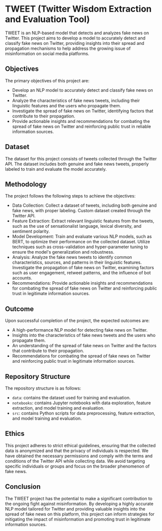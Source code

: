 # TWEET (Twitter Wisdom Extraction and Evaluation Tool)

TWEET is an NLP-based model that detects and analyzes fake news on Twitter. This project aims to develop a model to accurately detect and classify fake news on Twitter, providing insights into their spread and propagation mechanisms to help address the growing issue of misinformation on social media platforms.

## Objectives

The primary objectives of this project are:

- Develop an NLP model to accurately detect and classify fake news on Twitter.
- Analyze the characteristics of fake news tweets, including their linguistic features and the users who propagate them.
- Investigate the spread of fake news on Twitter, identifying factors that contribute to their propagation.
- Provide actionable insights and recommendations for combating the spread of fake news on Twitter and reinforcing public trust in reliable information sources.

## Dataset

The dataset for this project consists of tweets collected through the Twitter API. The dataset includes both genuine and fake news tweets, properly labeled to train and evaluate the model accurately.

## Methodology

The project follows the following steps to achieve the objectives:

- Data Collection: Collect a dataset of tweets, including both genuine and fake news, with proper labeling. Custom dataset created through the Twitter API.
- Feature Extraction: Extract relevant linguistic features from the tweets, such as the use of sensationalist language, lexical diversity, and sentiment polarity.
- Model Development: Train and evaluate various NLP models, such as BERT, to optimize their performance on the collected dataset. Utilize techniques such as cross-validation and hyper-parameter tuning to ensure the model's generalization and robustness.
- Analysis: Analyze the fake news tweets to identify common characteristics, sources, and patterns in their linguistic features. Investigate the propagation of fake news on Twitter, examining factors such as user engagement, retweet patterns, and the influence of bot accounts.
- Recommendations: Provide actionable insights and recommendations for combating the spread of fake news on Twitter and reinforcing public trust in legitimate information sources.

## Outcome

Upon successful completion of the project, the expected outcomes are:

- A high-performance NLP model for detecting fake news on Twitter.
- Insights into the characteristics of fake news tweets and the users who propagate them.
- An understanding of the spread of fake news on Twitter and the factors that contribute to their propagation.
- Recommendations for combating the spread of fake news on Twitter and reinforcing public trust in legitimate information sources.

## Repository Structure

The repository structure is as follows:

- `data`: contains the dataset used for training and evaluation.
- `notebooks`: contains Jupyter notebooks with data exploration, feature extraction, and model training and evaluation.
- `src`: contains Python scripts for data preprocessing, feature extraction, and model training and evaluation.

## Ethics

This project adheres to strict ethical guidelines, ensuring that the collected data is anonymized and that the privacy of individuals is respected. We have obtained the necessary permissions and comply with the terms and conditions of the Twitter API while collecting data. We avoid targeting specific individuals or groups and focus on the broader phenomenon of fake news.

## Conclusion

The TWEET project has the potential to make a significant contribution to the ongoing fight against misinformation. By developing a highly accurate NLP model tailored for Twitter and providing valuable insights into the spread of fake news on this platform, this project can inform strategies for mitigating the impact of misinformation and promoting trust in legitimate information sources.
